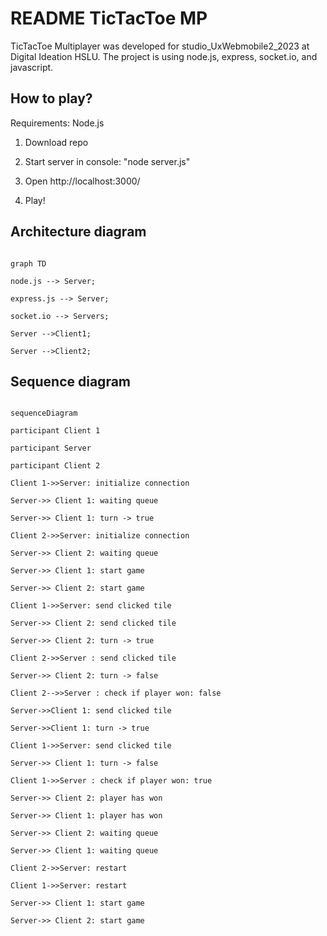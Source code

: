   

# README TicTacToe MP

TicTacToe Multiplayer was developed for studio_UxWebmobile2_2023 at Digital Ideation HSLU. The project is using node.js, express, socket.io, and javascript.

  

## How to play?

Requirements: Node.js

  

1. Download repo

2. Start server in console: "node server.js"

3. Open http://localhost:3000/

4. Play!

  

## Architecture diagram

```mermaid

graph TD

node.js --> Server;

express.js --> Server;

socket.io --> Servers;

Server -->Client1;

Server -->Client2;
```
  

## Sequence diagram

```mermaid

sequenceDiagram

participant Client 1

participant Server

participant Client 2

Client 1->>Server: initialize connection

Server->> Client 1: waiting queue

Server->> Client 1: turn -> true

Client 2->>Server: initialize connection

Server->> Client 2: waiting queue

Server->> Client 1: start game

Server->> Client 2: start game

Client 1->>Server: send clicked tile

Server->> Client 2: send clicked tile

Server->> Client 2: turn -> true

Client 2->>Server : send clicked tile

Server->> Client 2: turn -> false

Client 2-->>Server : check if player won: false

Server->>Client 1: send clicked tile

Server->>Client 1: turn -> true

Client 1->>Server: send clicked tile

Server->> Client 1: turn -> false

Client 1->>Server : check if player won: true

Server->> Client 2: player has won

Server->> Client 1: player has won

Server->> Client 2: waiting queue

Server->> Client 1: waiting queue

Client 2->>Server: restart

Client 1->>Server: restart

Server->> Client 1: start game

Server->> Client 2: start game
```